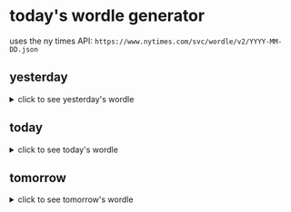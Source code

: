 # today's wordle generator

uses the ny times API: `https://www.nytimes.com/svc/wordle/v2/YYYY-MM-DD.json`

## yesterday

<details>
    <summary>click to see yesterday's wordle</summary>

    mossy

</details>

## today

<details>
    <summary>click to see today's wordle</summary>

    hotel

</details>

## tomorrow

<details>
    <summary>click to see tomorrow's wordle</summary>

    irate

</details>
